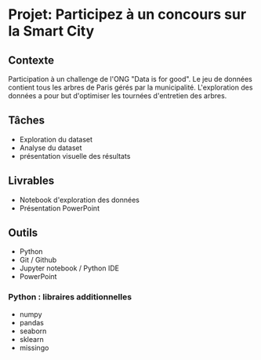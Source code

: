 # Projet: Participez à un concours sur la Smart City

## Contexte
Participation à un challenge de l'ONG "Data is for good".
Le jeu de données contient tous les arbres de Paris gérés par la municipalité.
L'exploration des données a pour but d'optimiser les tournées d'entretien des arbres.

## Tâches
- Exploration du dataset
- Analyse du dataset
- présentation visuelle des résultats

## Livrables
- Notebook d'exploration des données
- Présentation PowerPoint

## Outils
- Python
- Git / Github
- Jupyter notebook / Python IDE
- PowerPoint

### Python : libraires additionnelles
- numpy
- pandas
- seaborn
- sklearn
- missingo

